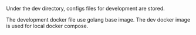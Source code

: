 Under the dev directory, configs files for development are stored.

The development docker file use golang base image. The dev docker image is used for local docker compose.